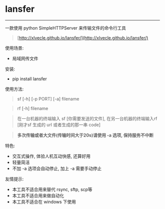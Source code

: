 # lansfer

---

一款使用 python SimpleHTTPServer 来传输文件的命令行工具

>[http://xlvecle.github.io/lansfer/](http://xlvecle.github.io/lansfer/)

使用场景:

+ 局域网传文件

安装:

+ pip install lansfer

使用方法:

> sf [-h] [-p PORT] [-a] filename

> rf [-h] filename

> 在一台机器的终端输入 sf [你需要发送的文件], 在另一台机器的终端输入rf [刚才sf 生成的 url 或者生成的那一串 code]

> **多次传输或者大文件(传输时间大于20s)请使用 -a 选项, 保持服务不中断**

特色:

+ 交互式操作, 体验人机互动快感, 还算好用
+ 轻量简洁
+ 不加 -a 选项会自动停止, 加上 -a 需要手动停止

友情提示:

+ 本工具不适合用来替代 rsync, sftp, scp等
+ 本工具不适合用来做自动化
+ 本工具不适合在 windows 下使用